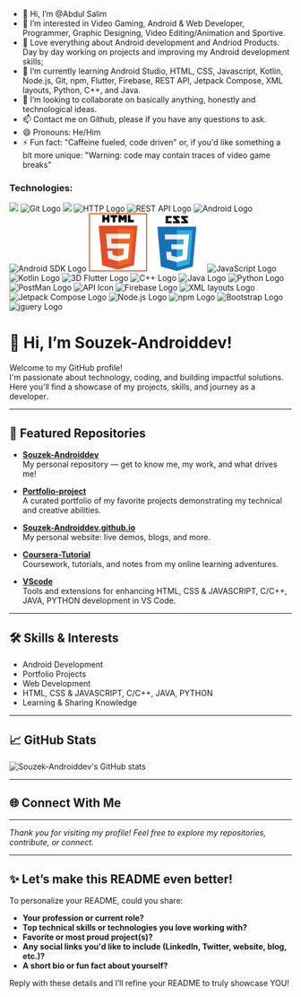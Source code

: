 - 👋 Hi, I’m @Abdul Salim
- 👀 I’m interested in Video Gaming, Android & Web Developer, Programmer, Graphic Designing, Video Editing/Animation and Sportive.
- 📱 Love everything about Android development and Andriod Products. Day by day working on projects and improving my Android development skills;
- 🌱 I’m currently learning Android Studio, HTML, CSS, Javascript, Kotlin, Node.js, Git, npm, Flutter, Firebase, REST API, Jetpack Compose, XML layouts, Python, C++, and Java.
- 💞️ I’m looking to collaborate on basically anything, honestly and technological ideas.
- 📫 Contact me on Github, please if you have any questions to ask.
- 😄 Pronouns: He/Him
- ⚡ Fun fact: "Caffeine fueled, code driven" or, if you'd like something a bit more unique: "Warning: code may contain traces of video game breaks"
  
### Technologies:

<p>
<!-- Android Logo  -->
<img height="100" src="https://github.com/user-attachments/assets/1a2ba78c-395b-416a-a0a1-4f652cca092b">

<!-- Git & GitHub Copilot Logos -->
<img height="100" src="https://user-images.githubusercontent.com/25181517/117364277-fc4eb280-aebd-11eb-8769-a3583c6a2037.png" alt="Git Logo">
<img height="100" src="https://camo.githubusercontent.com/925fb9aa3e8975b31c6f2f240cf8765ed8a9bd92ec092b00fdf131bfd898f628/68747470733a2f2f6f63746f6465782e6769746875622e636f6d2f696d616765732f6f726967696e616c2e706e67">

<!-- HTTP Logo -->
<img height="100" src="https://user-images.githubusercontent.com/25181517/121258433-2d504780-c8af-11eb-8324-92f1305ded79.png" alt="HTTP Logo">

<!-- REST API Logo -->
<img height="100" src="https://user-images.githubusercontent.com/25181517/117208135-11134380-adf5-11eb-8878-040fd0f015b2.png" alt="REST API Logo">

<!-- Master Android APIs & Frameworks (Android SDK icon) -->
<img height="100" src="https://upload.wikimedia.org/wikipedia/commons/d/d7/Android_robot.svg" alt="Android Logo">
<img height="100" src="https://upload.wikimedia.org/wikipedia/commons/3/3e/Android_logo_2019.png" alt="Android SDK Logo">

<!-- Combined HTML, CSS & JavaScript in one picture -->
<img height="100" src="https://raw.githubusercontent.com/devicons/devicon/master/icons/html5/html5-original-wordmark.svg" alt="HTML CSS JS Combo" style="border: 2px solid #f16529;">

<!-- CSS Logo -->
<img height="100" src="https://raw.githubusercontent.com/devicons/devicon/master/icons/css3/css3-original-wordmark.svg" alt="CSS Logo">

<!-- JavaScript Logo -->
<img height="100" src="https://upload.wikimedia.org/wikipedia/commons/6/6a/JavaScript-logo.png" alt="JavaScript Logo">

<!-- Kotlin Logo (Alternative) -->
<img height="100" src="https://upload.wikimedia.org/wikipedia/commons/7/74/Kotlin_Icon.png" alt="Kotlin Logo">

<!-- 3D Flutter Logo -->
<img height="100" src="https://storage.googleapis.com/cms-storage-bucket/0dbfcc7a59cd1cf16282.png" alt="3D Flutter Logo">

<!-- C++ Logo -->
<img height="100" src="https://upload.wikimedia.org/wikipedia/commons/1/18/ISO_C%2B%2B_Logo.svg" alt="C++ Logo">

<!-- Java Logo -->
<img height="100" src="https://cdn.iconscout.com/icon/free/png-256/free-java-60-1174953.png" alt="Java Logo">

<!-- Python Logo -->
<img height="100" src="https://cdn.iconscout.com/icon/free/png-256/free-python-2-226051.png" alt="Python Logo">

<!-- PostMan Logo -->
<img height="100" src="https://user-images.githubusercontent.com/25181517/121302453-01a67f00-c8fa-11eb-8c86-2ee00734c9a8.png" alt="PostMan Logo">
  
<!-- API Icon (generic) -->
<img height="100" src="https://cdn-icons-png.flaticon.com/512/1055/1055646.png" alt="API Icon">

<!-- Firebase Logo -->
<img height="100" src="https://firebase.google.com/downloads/brand-guidelines/PNG/logo-standard.png" alt="Firebase Logo">

<!-- XML layouts Logo -->
<img height="100" src="https://www.kindpng.com/picc/m/367-3679723_xml-xml-logo-hd-png-download.png" alt="XML layouts Logo">

<!-- Jetpack Logo -->
<img height="100" src="https://miro.medium.com/v2/resize:fit:1200/0*_ca1XWfApCvDwk_S.jpg" alt="Jetpack Compose Logo">

<!-- Node.js Logo -->
<img height="100" src="https://pluspng.com/img-png/nodejs-logo-vector-png-desktop-background-2560.png" alt="Node.js Logo">

<!-- npm Logo -->
<img height="100" src="https://logospng.org/download/npm/npm-2048.png" alt="npm Logo">

<!-- Bootstrap Logo -->
<img height="100" src="https://tse3.mm.bing.net/th/id/OIP.wTqrvM6nSQmYQPji3CMcWQHaE7?rs=1&pid=ImgDetMain&o=7&rm=3" alt="Bootstrap Logo">

<!-- jquery Logo -->
<img height="100" src="https://th.bing.com/th/id/R.c34089d27b2992f1a00aeece44c91cc4?rik=Qxs%2fpb82vOLu7w&riu=http%3a%2f%2fbrand.jquery.org%2fresources%2fjquery-mark-light.gif&ehk=Ys4JegUpWbTe8N0NkmHptUbl3FbCxc9GFPvEENMr3n4%3d&risl=&pid=ImgRaw&r=0" alt="jguery Logo">
</p>

# 👋 Hi, I’m Souzek-Androiddev!

Welcome to my GitHub profile!  
I'm passionate about technology, coding, and building impactful solutions. Here you'll find a showcase of my projects, skills, and journey as a developer.

---

## 🚀 Featured Repositories

- [**Souzek-Androiddev**](https://github.com/Souzek-Androiddev/Souzek-Androiddev)  
  My personal repository — get to know me, my work, and what drives me!

- [**Portfolio-project**](https://github.com/Souzek-Androiddev/Portfolio-project)  
  A curated portfolio of my favorite projects demonstrating my technical and creative abilities.

- [**Souzek-Androiddev.github.io**](https://github.com/Souzek-Androiddev/Souzek-Androiddev.github.io)  
  My personal website: live demos, blogs, and more.

- [**Coursera-Tutorial**](https://github.com/Souzek-Androiddev/Coursera-Tutorial)  
  Coursework, tutorials, and notes from my online learning adventures.

- [**VScode**](https://github.com/Souzek-Androiddev/VScode)  
  Tools and extensions for enhancing HTML, CSS & JAVASCRIPT, C/C++, JAVA, PYTHON development in VS Code.

---

## 🛠️ Skills & Interests

- Android Development
- Portfolio Projects
- Web Development
- HTML, CSS & JAVASCRIPT, C/C++, JAVA, PYTHON
- Learning & Sharing Knowledge

---

## 📈 GitHub Stats

![Souzek-Androiddev's GitHub stats](https://github-readme-stats.vercel.app/api?username=Souzek-Androiddev&show_icons=true&theme=radical)

---

## 🌐 Connect With Me

<!-- Add social links here (LinkedIn, Twitter, Blog, Email, etc.) -->

---

*Thank you for visiting my profile! Feel free to explore my repositories, contribute, or connect.*

---

## ✨ Let’s make this README even better!

To personalize your README, could you share:
- **Your profession or current role?**
- **Top technical skills or technologies you love working with?**
- **Favorite or most proud project(s)?**
- **Any social links you'd like to include (LinkedIn, Twitter, website, blog, etc.)?**
- **A short bio or fun fact about yourself?**

Reply with these details and I’ll refine your README to truly showcase YOU!
<!---
Souzek-Androiddev is a ✨ special ✨ repository because its `README.md` (this file) appears on your GitHub profile.
You can click the Preview link to take a look at your changes.
--->
